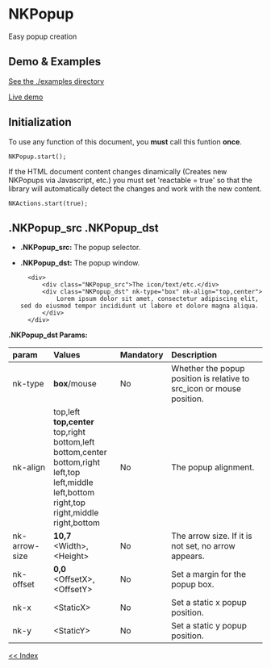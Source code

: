 # NKPopup
Easy popup creation

Demo & Examples
----------------------------------------------------------------------------
[See the ./examples directory](./examples)

[Live demo](https://codepen.io/Netkuup/pen/WOGgbp)


Initialization
----------------------------------------------------------------------------
To use any function of this document, you **must** call this funtion **once**.

    NKPopup.start();

If the HTML document content changes dinamically (Creates new NKPopups via Javascript, etc.) you must set 'reactable = true' so that the library will automatically detect the changes and work with the new content.

    NKActions.start(true);
    
    

.NKPopup_src .NKPopup_dst
----------------------------------------------------------------------------

- __.NKPopup_src:__ The popup selector.
- __.NKPopup_dst:__ The popup window.

        <div>
            <div class="NKPopup_src">The icon/text/etc.</div>
            <div class="NKPopup_dst" nk-type="box" nk-align="top,center">
                Lorem ipsum dolor sit amet, consectetur adipiscing elit, sed do eiusmod tempor incididunt ut labore et dolore magna aliqua.
            </div>
        </div>

**.NKPopup_dst Params:**

| param | Values | Mandatory | Description |
|:---|:---|:---|:---|
| nk-type | **box**/mouse | No | Whether the popup position is relative to src_icon or mouse position. |
| nk-align | top,left<br>**top,center**<br>top,right<br>bottom,left<br>bottom,center<br>bottom,right<br>left,top<br>left,middle<br>left,bottom<br>right,top<br>right,middle<br>right,bottom  | No | The popup alignment. |
| nk-arrow-size | **10,7**<br>&lt;Width&gt;,&lt;Height&gt; | No | The arrow size. If it is not set, no arrow appears. |
| nk-offset | **0,0**<br>&lt;OffsetX&gt;,&lt;OffsetY&gt; | No | Set a margin for the popup box. |
| nk-x | &lt;StaticX&gt; | No | Set a static x popup position.|
| nk-y | &lt;StaticY&gt; | No | Set a static y popup position.|

[<< Index](../../../../)
